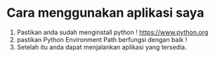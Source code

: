 # Cara menggunakan aplikasi saya

1. Pastikan anda sudah menginstall python ! https://www.python.org
2. pastikan Python Environment Path berfungsi dengan baik !
3. Setelah itu anda dapat menjalankan aplikasi yang tersedia.
